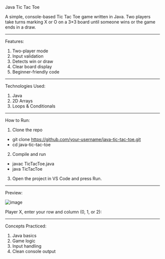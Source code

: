 Java Tic Tac Toe

A simple, console-based Tic Tac Toe game written in Java. Two players take turns marking X or O on a 3×3 board until someone wins or the game ends in a draw.
________
Features:
1. Two-player mode
2. Input validation
3. Detects win or draw
4. Clear board display
5. Beginner-friendly code
________
Technologies Used:
1. Java
2. 2D Arrays
3. Loops & Conditionals
________
How to Run:
1. Clone the repo
  - git clone https://github.com/your-username/java-tic-tac-toe.git
  - cd java-tic-tac-toe
2. Compile and run
  - javac TicTacToe.java
  - java TicTacToe
3. Open the project in VS Code and press Run.
________
Preview:


![image](https://github.com/user-attachments/assets/60b7218a-1977-4dd2-9d66-e189fba293aa)

Player X, enter your row and column (0, 1, or 2):
________
Concepts Practiced:
1. Java basics
2. Game logic
3. Input handling
4. Clean console output
